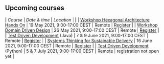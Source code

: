 ## Upcoming courses

| _Course_ | _Date & time_ | _Location_ | |
| [Workshop Hexagonal Architecture Hands On](/training/hexagonal-architecture) | 19 May 2021, 9:00-17:00 CEST | Remote | [Register](/training/register) |
| [Workshop Domain Driven Design](/training/ddd-introduction) | 26 May 2021, 9:00-17:00 CEST | Remote | [Register](/training/register) |
| [Test Driven Development](/training/test-driven-development) (Java) | 7 & 9 June 2021, 9:00-17:00 CEST | Remote | [Register](/training/register) |
| [Systems Thinking for Sustainable Delivery](/training/systems-thinking) | 16 June 2021, 9:00-17:00 CEST | Remote | [Register](/training/register) |
| [Test Driven Development](/training/test-driven-development) (Python) | 5 & 7 July 2021, 9:00-17:00 CEST | Remote | registration not open yet |
